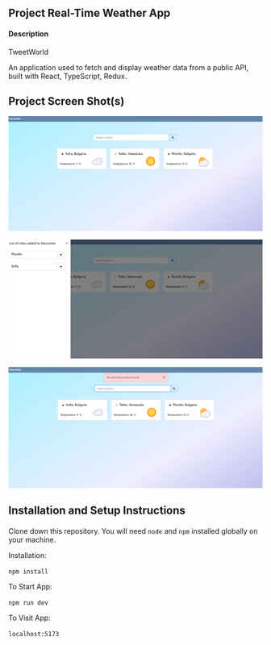 ## Project Real-Time Weather App

#### Description

TweetWorld 

An application used to fetch and display weather data from a public API, built with React, TypeScript, Redux.

## Project Screen Shot(s)

![Alt text](image.png)

![Alt text](image-1.png)

![Alt text](image-2.png)

## Installation and Setup Instructions

####   

Clone down this repository. You will need `node` and `npm` installed globally on your machine.  

Installation:

`npm install`  

To Start App:

`npm run dev`  

To Visit App:

`localhost:5173`  